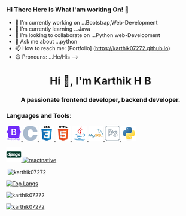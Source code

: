 ### Hi There Here Is What I'am working On! 👋


- 🔭 I’m currently working on ...Bootstrap,Web-Development
- 🌱 I’m currently learning ...Java
- 👯 I’m looking to collaborate on ...Python web-Development
- 💬 Ask me about ...python
- 📫 How to reach me: [Portfolio] (https://karthik07272.github.io)
- 😄 Pronouns: ...He/His
-->



<h1 align="center">Hi 👋, I'm Karthik H B</h1>
<h3 align="center">A passionate frontend developer, backend developer.</h3>


<h3 align="left">Languages and Tools:</h3>
<p align="left"> <a href="https://getbootstrap.com" target="_blank"> <img src="https://raw.githubusercontent.com/devicons/devicon/master/icons/bootstrap/bootstrap-plain-wordmark.svg" alt="bootstrap" width="40" height="40"/> </a> <a href="https://www.cprogramming.com/" target="_blank"> <img src="https://raw.githubusercontent.com/devicons/devicon/master/icons/c/c-original.svg" alt="c" width="40" height="40"/> </a> <a href="https://www.w3schools.com/css/" target="_blank"> <img src="https://raw.githubusercontent.com/devicons/devicon/master/icons/css3/css3-original-wordmark.svg" alt="css3" width="40" height="40"/> </a> <a href="https://www.w3.org/html/" target="_blank"> <img src="https://raw.githubusercontent.com/devicons/devicon/master/icons/html5/html5-original-wordmark.svg" alt="html5" width="40" height="40"/> </a> <a href="https://www.java.com" target="_blank"> <img src="https://raw.githubusercontent.com/devicons/devicon/master/icons/java/java-original.svg" alt="java" width="40" height="40"/> </a> <a href="https://www.mysql.com/" target="_blank"> <img src="https://raw.githubusercontent.com/devicons/devicon/master/icons/mysql/mysql-original-wordmark.svg" alt="mysql" width="40" height="40"/> </a> <a href="https://www.photoshop.com/en" target="_blank"> <img src="https://raw.githubusercontent.com/devicons/devicon/master/icons/photoshop/photoshop-line.svg" alt="photoshop" width="40" height="40"/> </a> <a href="https://www.python.org" target="_blank"> <img src="https://raw.githubusercontent.com/devicons/devicon/master/icons/python/python-original.svg" alt="python" width="40" height="40"/> </a> </p>

<a href="https://www.djangoproject.com/" target="_blank"> <img src="https://raw.githubusercontent.com/devicons/devicon/master/icons/django/django-original.svg" alt="django" width="40" height="40"/> </a>
 <a href="https://reactnative.dev/" target="_blank"> <img src="https://reactnative.dev/img/header_logo.svg" alt="reactnative" width="40" height="40"/> </a> </p>

<p>&nbsp;<img align="center" src="https://github-readme-stats.vercel.app/api?username=karthik07272&show_icons=true&&icon_color=bb2acf&text_color=daf7dc&bg_color=151515&locale=en" alt="karthik07272" /></p>

[![Top Langs](https://github-readme-stats.vercel.app/api/top-langs/?username=karthik07272&layout=compact)](https://github.com/karthik07272/github-readme-stats)






<p align="left"> <img src="https://komarev.com/ghpvc/?username=karthik07272&label=Profile%20views&color=0e75b6&style=flat" alt="karthik07272" /> </p>

<p align="left"> <a href="https://github.com/ryo-ma/github-profile-trophy"><img src="https://github-profile-trophy.vercel.app/?username=karthik07272" alt="karthik07272" /></a> </p>















